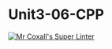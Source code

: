# Unit3-06-CPP
[![Mr Coxall's Super Linter](https://github.com/ICS3U-C-Programming-MF/Unit3-06-CPP/workflows/Mr%20Coxall's%20Super%20Linter/badge.svg)](https://github.com/ICS3U-C-Programming-MF/Unit3-06-CPP/actions/)
